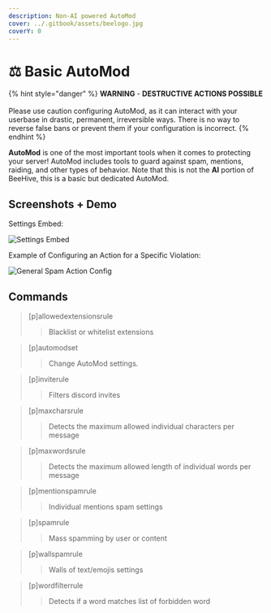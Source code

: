 ```yaml
---
description: Non-AI powered AutoMod
cover: ../.gitbook/assets/beelogo.jpg
coverY: 0
---
```


# ⚖ Basic AutoMod

{% hint style="danger" %}
**WARNING** - **DESTRUCTIVE ACTIONS POSSIBLE**\
\
Please use caution configuring AutoMod, as it can interact with your userbase in drastic, permanent, irreversible ways. There is no way to reverse false bans or prevent them if your configuration is incorrect.
{% endhint %}

**AutoMod** is one of the most important tools when it comes to protecting your server! AutoMod includes tools to guard against spam, mentions, raiding, and other types of behavior. Note that this is not the **AI** portion of BeeHive, this is a basic but dedicated AutoMod.

## Screenshots + Demo

Settings Embed:

![Settings Embed](https://i.imgur.com/sQXN8h6.png)

Example of Configuring an Action for a Specific Violation:

![General Spam Action Config](https://i.imgur.com/AOcs3Po.png)

## Commands

> \[p]allowedextensionsrule
>
> > Blacklist or whitelist extensions

> \[p]automodset
>
> > Change AutoMod settings.

> \[p]inviterule
>
> > Filters discord invites

> \[p]maxcharsrule
>
> > Detects the maximum allowed individual characters per message

> \[p]maxwordsrule
>
> > Detects the maximum allowed length of individual words per message

> \[p]mentionspamrule
>
> > Individual mentions spam settings

> \[p]spamrule
>
> > Mass spamming by user or content

> \[p]wallspamrule
>
> > Walls of text/emojis settings

> \[p]wordfilterrule
>
> > Detects if a word matches list of forbidden word

